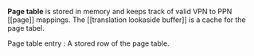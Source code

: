 **Page table** is stored in memory and keeps track of valid VPN to PPN [[page]] mappings. The [[translation lookaside buffer]] is a cache for the page tabel.

Page table entry
: A stored row of the page table.
